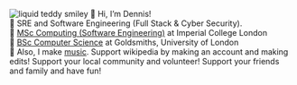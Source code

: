![liquid teddy smiley](https://user-images.githubusercontent.com/38925592/192747455-dceff873-2cf3-441e-bd6f-960e0ac7ba23.png)
👋 Hi, I’m Dennis!  
👀 SRE and Software Engineering (Full Stack & Cyber Security).  
🌳 [MSc Computing (Software Engineering)](https://www.imperial.ac.uk/study/pg/computing/software-engineering/) at Imperial College London  
🌱 [BSc Computer Science](https://www.gold.ac.uk/ug/bsc-computer-science/) at Goldsmiths, University of London  
🎵 Also, I make [music](https://www.youtube.com/channel/UCnJOMW0IjWTeiIuGaAoPAGw). 
Support wikipedia by making an account and making edits!
Support your local community and volunteer!
Support your friends and family and have fun!

<!---
GreyTeddy/GreyTeddy is a ✨ special ✨ repository because its `README.md` (this file) appears on your GitHub profile.
You can click the Preview link to take a look at your changes.
--->


